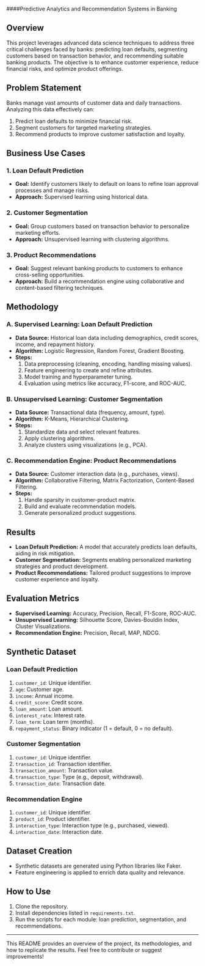 ####Predictive Analytics and Recommendation Systems in Banking

## Overview
This project leverages advanced data science techniques to address three critical challenges faced by banks: predicting loan defaults, segmenting customers based on transaction behavior, and recommending suitable banking products. The objective is to enhance customer experience, reduce financial risks, and optimize product offerings.

## Problem Statement
Banks manage vast amounts of customer data and daily transactions. Analyzing this data effectively can:
1. Predict loan defaults to minimize financial risk.
2. Segment customers for targeted marketing strategies.
3. Recommend products to improve customer satisfaction and loyalty.

## Business Use Cases
### 1. Loan Default Prediction
- **Goal:** Identify customers likely to default on loans to refine loan approval processes and manage risks.
- **Approach:** Supervised learning using historical data.

### 2. Customer Segmentation
- **Goal:** Group customers based on transaction behavior to personalize marketing efforts.
- **Approach:** Unsupervised learning with clustering algorithms.

### 3. Product Recommendations
- **Goal:** Suggest relevant banking products to customers to enhance cross-selling opportunities.
- **Approach:** Build a recommendation engine using collaborative and content-based filtering techniques.

## Methodology
### A. Supervised Learning: Loan Default Prediction
- **Data Source:** Historical loan data including demographics, credit scores, income, and repayment history.
- **Algorithm:** Logistic Regression, Random Forest, Gradient Boosting.
- **Steps:**
  1. Data preprocessing (cleaning, encoding, handling missing values).
  2. Feature engineering to create and refine attributes.
  3. Model training and hyperparameter tuning.
  4. Evaluation using metrics like accuracy, F1-score, and ROC-AUC.

### B. Unsupervised Learning: Customer Segmentation
- **Data Source:** Transactional data (frequency, amount, type).
- **Algorithm:** K-Means, Hierarchical Clustering.
- **Steps:**
  1. Standardize data and select relevant features.
  2. Apply clustering algorithms.
  3. Analyze clusters using visualizations (e.g., PCA).

### C. Recommendation Engine: Product Recommendations
- **Data Source:** Customer interaction data (e.g., purchases, views).
- **Algorithm:** Collaborative Filtering, Matrix Factorization, Content-Based Filtering.
- **Steps:**
  1. Handle sparsity in customer-product matrix.
  2. Build and evaluate recommendation models.
  3. Generate personalized product suggestions.

## Results
- **Loan Default Prediction:** A model that accurately predicts loan defaults, aiding in risk mitigation.
- **Customer Segmentation:** Segments enabling personalized marketing strategies and product development.
- **Product Recommendations:** Tailored product suggestions to improve customer experience and loyalty.

## Evaluation Metrics
- **Supervised Learning:** Accuracy, Precision, Recall, F1-Score, ROC-AUC.
- **Unsupervised Learning:** Silhouette Score, Davies-Bouldin Index, Cluster Visualizations.
- **Recommendation Engine:** Precision, Recall, MAP, NDCG.

## Synthetic Dataset
### Loan Default Prediction
1. `customer_id`: Unique identifier.
2. `age`: Customer age.
3. `income`: Annual income.
4. `credit_score`: Credit score.
5. `loan_amount`: Loan amount.
6. `interest_rate`: Interest rate.
7. `loan_term`: Loan term (months).
8. `repayment_status`: Binary indicator (1 = default, 0 = no default).

### Customer Segmentation
1. `customer_id`: Unique identifier.
2. `transaction_id`: Transaction identifier.
3. `transaction_amount`: Transaction value.
4. `transaction_type`: Type (e.g., deposit, withdrawal).
5. `transaction_date`: Transaction date.

### Recommendation Engine
1. `customer_id`: Unique identifier.
2. `product_id`: Product identifier.
3. `interaction_type`: Interaction type (e.g., purchased, viewed).
4. `interaction_date`: Interaction date.

## Dataset Creation
- Synthetic datasets are generated using Python libraries like Faker.
- Feature engineering is applied to enrich data quality and relevance.

## How to Use
1. Clone the repository.
2. Install dependencies listed in `requirements.txt`.
3. Run the scripts for each module: loan prediction, segmentation, and recommendations.

---
This README provides an overview of the project, its methodologies, and how to replicate the results. Feel free to contribute or suggest improvements!




